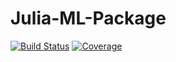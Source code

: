 # Julia-ML-Package

[![Build Status](https://github.com/sandeshkatakam/Julia-ML-Package.jl/actions/workflows/CI.yml/badge.svg?branch=master)](https://github.com/sandeshkatakam/Julia-ML-Package.jl/actions/workflows/CI.yml?query=branch%3Amaster)
[![Coverage](https://codecov.io/gh/sandeshkatakam/Julia-ML-Package.jl/branch/master/graph/badge.svg)](https://codecov.io/gh/sandeshkatakam/Julia-ML-Package.jl)
